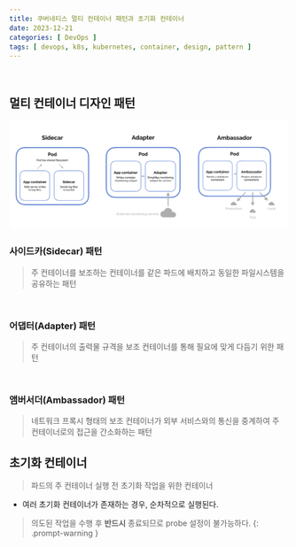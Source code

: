 ```yaml
---
title: 쿠버네티스 멀티 컨테이너 패턴과 초기화 컨테이너
date: 2023-12-21
categories: [ DevOps ]
tags: [ devops, k8s, kubernetes, container, design, pattern ]
---
```


<br>

## 멀티 컨테이너 디자인 패턴

![kubernetes-multi-container-patterns](/assets/img/posts/kubernetes-multi-container-patterns.png)

### 사이드카(Sidecar) 패턴

> 주 컨테이너를 보조하는 컨테이너를 같은 파드에 배치하고 동일한 파일시스템을 공유하는 패턴

<br>

### 어댑터(Adapter) 패턴

> 주 컨테이너의 출력물 규격을 보조 컨테이너를 통해 필요에 맞게 다듬기 위한 패턴

<br>

### 앰버서더(Ambassador) 패턴

> 네트워크 프록시 형태의 보조 컨테이너가 외부 서비스와의 통신을 중계하여 주 컨테이너로의 접근을 간소화하는 패턴


## 초기화 컨테이너

> 파드의 주 컨테이너 실행 전 초기화 작업을 위한 컨테이너

- 여러 초기화 컨테이너가 존재하는 경우, 순차적으로 실행된다.

> 의도된 작업을 수행 후 __반드시__ 종료되므로 probe 설정이 불가능하다.
{: .prompt-warning }

